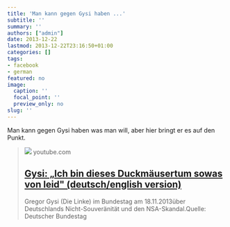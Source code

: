 ```yaml
---
title: 'Man kann gegen Gysi haben ...'
subtitle: ''
summary: ''
authors: ["admin"]
date: 2013-12-22
lastmod: 2013-12-22T23:16:50+01:00
categories: []
tags:
- facebook
- german
featured: no
image:
  caption: ''
  focal_point: ''
  preview_only: no
slug: ''
---
```

Man kann gegen Gysi haben was man will, aber hier bringt er es auf den Punkt.
> [![](https://i.ytimg.com/vi/hp0FVvpfbFU/hqdefault.jpg)](https://www.youtube.com/watch?v=hp0FVvpfbFU)
> youtube.com
> ## [Gysi: „Ich bin dieses Duckmäusertum sowas von leid" (deutsch/english version)](https://www.youtube.com/watch?v=hp0FVvpfbFU)
>
>Gregor Gysi (Die Linke) im Bundestag am 18.11.2013über Deutschlands Nicht-Souveränität und den NSA-Skandal.Quelle: Deutscher Bundestag


